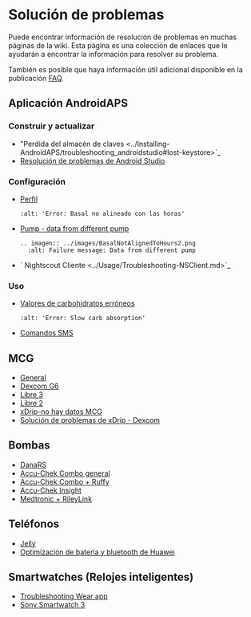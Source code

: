 # Solución de problemas

Puede encontrar información de resolución de problemas en muchas páginas de la wiki. Esta página es una colección de enlaces que le ayudarán a encontrar la información para resolver su problema.

También es posible que haya información útil adicional disponible en la publicación [FAQ](../Getting-Started/FAQ.md).

## Aplicación AndroidAPS

### Construir y actualizar

- "Perdida del almacén de claves \<../Installing-AndroidAPS/troubleshooting_androidstudio#lost-keystore>\`\_
- [Resolución de problemas de Android Studio](../Installing-AndroidAPS/troubleshooting_androidstudio.md)

### Configuración

- [Perfil](../Usage/Profiles#troubleshooting-profile-errors)

  ```{image} ../images/Screen_DifferentPump.png
  :alt: 'Error: Basal no alineado con las horas'
  ```

- [Pump - data from different pump](../Installing-AndroidAPS/update3_0.md#failure-message-data-from-different-pump)

  ```{eval-rst}
  .. imagen:: ../images/BasalNotAlignedToHours2.png
    :alt: Failure message: Data from different pump

  ```

- \` Nightscout Cliente \<../Usage/Troubleshooting-NSClient.md>\`\_

### Uso

- [Valores de carbohidratos erróneos](../Usage/COB-calculation#detection-of-wrong-cob-values)

  ```{image} ../images/Calculator_SlowCarbAbsorption.png
  :alt: 'Error: Slow carb absorption'
  ```

- [Comandos SMS](../Children/SMS-Commands#troubleshooting)

## MCG

- [General](../Hardware/GeneralCGMRecommendation#troubleshooting)
- [Dexcom G6](../Hardware/DexcomG6.md#troubleshooting-g6)
- [Libre 3](../Hardware/Libre3.md#experiences-and-troubleshooting)
- [Libre 2](../Hardware/Libre2.md#experiences-and-troubleshooting)
- [xDrip-no hay datos MCG](../Configuration/xdrip#identify-receiver)
- [Solución de problemas de xDrip - Dexcom](../Configuration/xdrip#troubleshooting-dexcom-g5-g6-and-xdrip)

## Bombas

- [DanaRS](../Configuration/DanaRS-Insulin-Pump#dana-rs-specific-errors)
- [Accu-Chek Combo general](../Usage/Accu-Chek-Combo-Tips-for-Basic-usage.md)
- [Accu-Chek Combo + Ruffy](../Configuration/Accu-Chek-Combo-Pump#why-pairing-with-the-pump-does-not-work-with-the-app-ruffy)
- [Accu-Chek Insight](../Configuration/Accu-Chek-Insight-Pump#insight-specific-errors)
- [Medtronic + RileyLink](../Configuration/MedtronicPump#what-to-do-if-i-loose-connection-to-rileylink-and-or-pump)

## Teléfonos

- [Jelly](../Usage/jelly.md)
- [Optimización de batería y bluetooth de Huawei](../Usage/huawei.md)

## Smartwatches (Relojes inteligentes)

- [Troubleshooting Wear app](../Configuration/Watchfaces#troubleshooting-the-wear-app)
- [Sony Smartwatch 3](../Usage/SonySW3.md)
